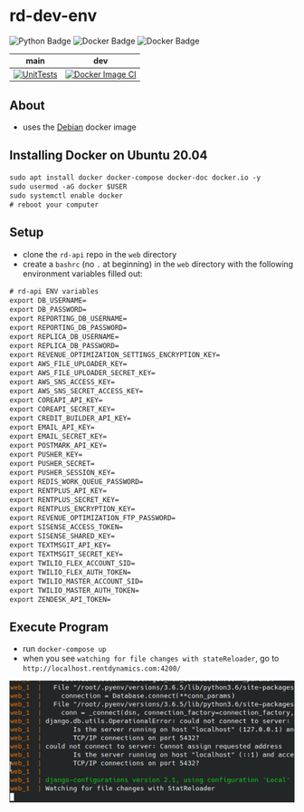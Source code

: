 # rd-dev-env
![Python Badge](https://img.shields.io/badge/Python-3.6.5-informational?style=plastic&logo=python&logoColor=green&color=green)
![Docker Badge](https://img.shields.io/badge/Docker-Debian-informational?style=plastic&logo=docker&logoColor=blue&color=blue)
![Docker Badge](https://img.shields.io/badge/DockerCompose-3.3-informational?style=plastic&logo=docker&logoColor=blue&color=blue)

| main | dev |
|------|-----|
| [![UnitTests](https://github.com/mattwhite180/rd-dev-env/actions/workflows/docker.yml/badge.svg?branch=master)](https://github.com/mattwhite180/rd-dev-env/actions/workflows/docker.yml) | [![Docker Image CI](https://github.com/mattwhite180/rd-dev-env/actions/workflows/docker.yml/badge.svg?branch=dev)](https://github.com/mattwhite180/rd-dev-env/actions/workflows/docker.yml) |


## About
* uses the [Debian](https://hub.docker.com/_/debian) docker image

## Installing Docker on Ubuntu 20.04
```
sudo apt install docker docker-compose docker-doc docker.io -y
sudo usermod -aG docker $USER
sudo systemctl enable docker
# reboot your computer
```
## Setup
* clone the `rd-api` repo in the `web` directory
* create a `bashrc` (no `.` at beginning) in the `web` directory with the following environment variables filled out:
```
# rd-api ENV variables
export DB_USERNAME=
export DB_PASSWORD=
export REPORTING_DB_USERNAME=
export REPORTING_DB_PASSWORD=
export REPLICA_DB_USERNAME=
export REPLICA_DB_PASSWORD=
export REVENUE_OPTIMIZATION_SETTINGS_ENCRYPTION_KEY=
export AWS_FILE_UPLOADER_KEY=
export AWS_FILE_UPLOADER_SECRET_KEY=
export AWS_SNS_ACCESS_KEY=
export AWS_SNS_SECRET_ACCESS_KEY=
export COREAPI_API_KEY=
export COREAPI_SECRET_KEY=
export CREDIT_BUILDER_API_KEY=
export EMAIL_API_KEY=
export EMAIL_SECRET_KEY=
export POSTMARK_API_KEY=
export PUSHER_KEY=
export PUSHER_SECRET=
export PUSHER_SESSION_KEY=
export REDIS_WORK_QUEUE_PASSWORD=
export RENTPLUS_API_KEY=
export RENTPLUS_SECRET_KEY=
export RENTPLUS_ENCRYPTION_KEY=
export REVENUE_OPTIMIZATION_FTP_PASSWORD=
export SISENSE_ACCESS_TOKEN=
export SISENSE_SHARED_KEY=
export TEXTMSGIT_API_KEY=
export TEXTMSGIT_SECRET_KEY=
export TWILIO_FLEX_ACCOUNT_SID=
export TWILIO_FLEX_AUTH_TOKEN=
export TWILIO_MASTER_ACCOUNT_SID=
export TWILIO_MASTER_AUTH_TOKEN=
export ZENDESK_API_TOKEN=
```

## Execute Program
* run `docker-compose up`
* when you see `watching for file changes with stateReloader`, go to `http://localhost.rentdynamics.com:4200/`

![see rd-screenshot.png](rd-screenshot.png)